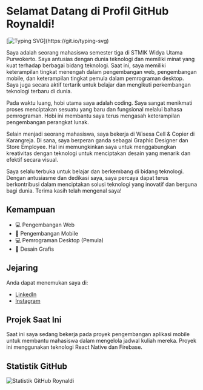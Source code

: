 # Selamat Datang di Profil GitHub Roynaldi!

[![Typing SVG](https://readme-typing-svg.herokuapp.com?font=Fira+Code&pause=1000&width=435&lines=Halo+semua!+Perkenalkan+Roynaldi+di+sini.)](https://git.io/typing-svg)

Saya adalah seorang mahasiswa semester tiga di STMIK Widya Utama Purwokerto. Saya antusias dengan dunia teknologi dan memiliki minat yang kuat terhadap berbagai bidang teknologi. Saat ini, saya memiliki keterampilan tingkat menengah dalam pengembangan web, pengembangan mobile, dan keterampilan tingkat pemula dalam pemrograman desktop. Saya juga secara aktif tertarik untuk belajar dan mengikuti perkembangan teknologi terbaru di dunia.

Pada waktu luang, hobi utama saya adalah coding. Saya sangat menikmati proses menciptakan sesuatu yang baru dan fungsional melalui bahasa pemrograman. Hobi ini membantu saya terus mengasah keterampilan pengembangan perangkat lunak.

Selain menjadi seorang mahasiswa, saya bekerja di Wisesa Cell & Copier di Karangreja. Di sana, saya berperan ganda sebagai Graphic Designer dan Store Employee. Hal ini memungkinkan saya untuk menggabungkan kreativitas dengan teknologi untuk menciptakan desain yang menarik dan efektif secara visual.

Saya selalu terbuka untuk belajar dan berkembang di bidang teknologi. Dengan antusiasme dan dedikasi saya, saya percaya dapat terus berkontribusi dalam menciptakan solusi teknologi yang inovatif dan berguna bagi dunia. Terima kasih telah mengenal saya!

## Kemampuan

- 💻 Pengembangan Web
- 📱 Pengembangan Mobile
- 💻 Pemrograman Desktop (Pemula)
- 🎨 Desain Grafis

## Jejaring

Anda dapat menemukan saya di:

- [LinkedIn](https://linkedin.com/in/roynaldi)
- [Instagram](https://instagram.com/roynaldi)

## Projek Saat Ini

Saat ini saya sedang bekerja pada proyek pengembangan aplikasi mobile untuk membantu mahasiswa dalam mengelola jadwal kuliah mereka. Proyek ini menggunakan teknologi React Native dan Firebase.

## Statistik GitHub

![Statistik GitHub Roynaldi](https://github-readme-stats.vercel.app/api?username=roynaldi&show_icons=true&theme=tokyonight)
